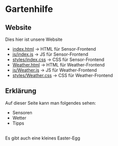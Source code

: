 # Gartenhilfe
## Website
Dies hier ist unsere Website
- <a href="index.html">index.html</a> &rarr; HTML für Sensor-Frontend
- <a href="js/index.js">js/index.js</a> &rarr; JS für Sensor-Frontend
- <a href="styles/index.css">styles/index.css</a> &rarr; CSS für Sensor-Frontend
- <a href="Weather.html">Weather.html</a> &rarr; HTML für Weather-Frontend
- <a href="js/Weather.js">js/Weather.js</a> &rarr; JS für Weather-Frontend
- <a href="styles/Weather.css">styles/Weather.css</a> &rarr; CSS für Weather-Frontend

## Erklärung
Auf dieser Seite kann man folgendes sehen:
- Sensoren
- Wetter
- Tipps

<br>Es gibt auch eine kleines Easter-Egg
